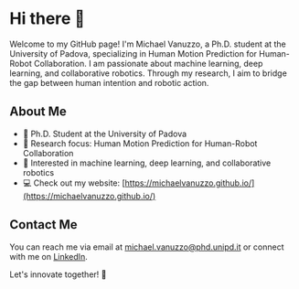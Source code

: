 # Hi there 👋

Welcome to my GitHub page! I'm Michael Vanuzzo, a Ph.D. student at the University of Padova, specializing in Human Motion Prediction for Human-Robot Collaboration. I am passionate about machine learning, deep learning, and collaborative robotics. Through my research, I aim to bridge the gap between human intention and robotic action.

## About Me

- 🔬 Ph.D. Student at the University of Padova
- 🤖 Research focus: Human Motion Prediction for Human-Robot Collaboration
- 🌟 Interested in machine learning, deep learning, and collaborative robotics
- 💻 Check out my website: [https://michaelvanuzzo.github.io/](https://michaelvanuzzo.github.io/)

<!--
## Projects

Here are some projects I'm currently working on or have contributed to:

- [Project 1](link-to-project-1): Description of project 1.
- [Project 2](link-to-project-2): Description of project 2.
- [Project 3](link-to-project-3): Description of project 3.

Feel free to explore my repositories and reach out if you have any questions or collaborations in mind!
-->

## Contact Me

You can reach me via email at [michael.vanuzzo@phd.unipd.it](mailto:michael.vanuzzo@phd.unipd.it) or connect with me on [LinkedIn](https://www.linkedin.com/in/michael-vanuzzo).

Let's innovate together! 🚀

<!--
### Hi there 👋
-->

<!--
**MichaelVanuzzo/MichaelVanuzzo** is a ✨ _special_ ✨ repository because its `README.md` (this file) appears on your GitHub profile.

Here are some ideas to get you started:

- 🔭 I’m currently working on ...
- 🌱 I’m currently learning ...
- 👯 I’m looking to collaborate on ...
- 🤔 I’m looking for help with ...
- 💬 Ask me about ...
- 📫 How to reach me: ...
- 😄 Pronouns: ...
- ⚡ Fun fact: ...
-->
